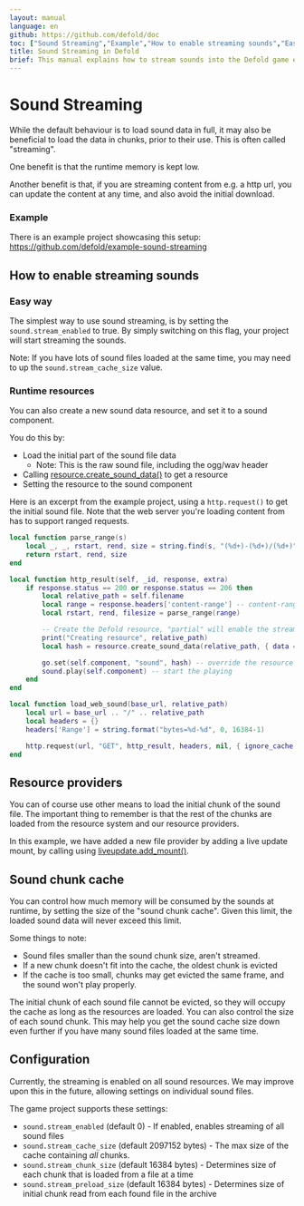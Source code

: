 ```yaml
---
layout: manual
language: en
github: https://github.com/defold/doc
toc: ["Sound Streaming","Example","How to enable streaming sounds","Easy way","Runtime resources","Resource providers","Sound chunk cache","Configuration"]
title: Sound Streaming in Defold
brief: This manual explains how to stream sounds into the Defold game engine
---
```


# Sound Streaming

While the default behaviour is to load sound data in full, it may also be beneficial to load the data in chunks, prior to their use. This is often called "streaming".

One benefit is that the runtime memory is kept low.

Another benefit is that, if you are streaming content from e.g. a http url, you can update the content at any time, and also avoid the initial download.

### Example

There is an example project showcasing this setup: https://github.com/defold/example-sound-streaming

## How to enable streaming sounds

### Easy way

The simplest way to use sound streaming, is by setting the `sound.stream_enabled` to true.
By simply switching on this flag, your project will start streaming the sounds.

Note: If you have lots of sound files loaded at the same time, you may need to up the `sound.stream_cache_size` value.

### Runtime resources

You can also create a new sound data resource, and set it to a sound component.

You do this by:
* Load the initial part of the sound file data
    * Note: This is the raw sound file, including the ogg/wav header
* Calling [resource.create_sound_data()](/ref/resource/#resource.create_sound_data) to get a resource
* Setting the resource to the sound component

Here is an excerpt from the example project, using a `http.request()` to get the initial sound file.
Note that the web server you're loading content from has to support ranged requests.

```Lua
local function parse_range(s)
    local _, _, rstart, rend, size = string.find(s, "(%d+)-(%d+)/(%d+)") -- "bytes 0-16383/103277"
    return rstart, rend, size
end

local function http_result(self, _id, response, extra)
    if response.status == 200 or response.status == 206 then
        local relative_path = self.filename
        local range = response.headers['content-range'] -- content-range = "bytes 0-16383/103277"
        local rstart, rend, filesize = parse_range(range)

        -- Create the Defold resource, "partial" will enable the streaming mode
        print("Creating resource", relative_path)
        local hash = resource.create_sound_data(relative_path, { data = response.response, filesize = filesize, partial = true })

        go.set(self.component, "sound", hash) -- override the resource data on the component
        sound.play(self.component) -- start the playing
    end
end

local function load_web_sound(base_url, relative_path)
    local url = base_url .. "/" .. relative_path
    local headers = {}
    headers['Range'] = string.format("bytes=%d-%d", 0, 16384-1)

    http.request(url, "GET", http_result, headers, nil, { ignore_cache = true })
end
```

## Resource providers


You can of course use other means to load the initial chunk of the sound file.
The important thing to remember is that the rest of the chunks are loaded from the resource system and our resource providers.

In this example, we have added a new file provider by adding a live update mount, by calling using [liveupdate.add_mount()](/ref/liveupdate/#liveupdate.add_mount).


## Sound chunk cache

You can control how much memory will be consumed by the sounds at runtime, by setting the size of the "sound chunk cache".
Given this limit, the loaded sound data will never exceed this limit.

Some things to note:

* Sound files smaller than the sound chunk size, aren't streamed.
* If a new chunk doesn't fit into the cache, the oldest chunk is evicted
* If the cache is too small, chunks may get evicted the same frame, and the sound won't play properly.

The initial chunk of each sound file cannot be evicted, so they will occupy the cache as long as the resources are loaded.
You can also control the size of each sound chunk. This may help you get the sound cache size down even further if you have many sound files loaded at the same time.

## Configuration

Currently, the streaming is enabled on all sound resources.
We may improve upon this in the future, allowing settings on individual sound files.

The game project supports these settings:

* `sound.stream_enabled` (default 0) - If enabled, enables streaming of all sound files
* `sound.stream_cache_size` (default 2097152 bytes) - The max size of the cache containing _all_ chunks.
* `sound.stream_chunk_size` (default 16384 bytes) - Determines size of each chunk that is loaded from a file at a time
* `sound.stream_preload_size` (default 16384 bytes) - Determines size of initial chunk read from each found file in the archive

